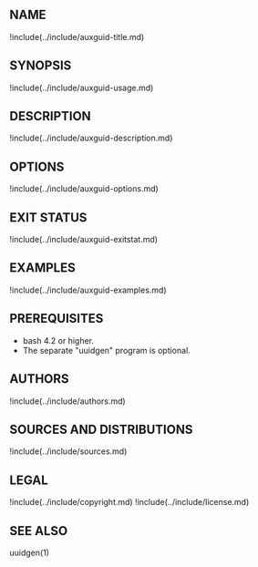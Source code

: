 ## NAME

!include(../include/auxguid-title.md)

## SYNOPSIS

!include(../include/auxguid-usage.md)

## DESCRIPTION

!include(../include/auxguid-description.md)

## OPTIONS

!include(../include/auxguid-options.md)

## EXIT STATUS

!include(../include/auxguid-exitstat.md)

## EXAMPLES

!include(../include/auxguid-examples.md)

## PREREQUISITES

* bash 4.2 or higher.
* The separate "uuidgen" program is optional.

## AUTHORS

!include(../include/authors.md)

## SOURCES AND DISTRIBUTIONS

!include(../include/sources.md)

## LEGAL

!include(../include/copyright.md)
!include(../include/license.md)

## SEE ALSO

uuidgen(1)
